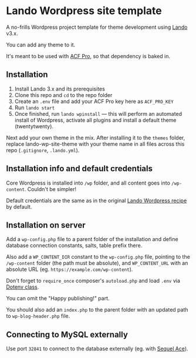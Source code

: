 # Lando Wordpress site template

A no-frills Wordpress project template for theme development using [Lando](https://lando.dev) v3.x.

You can add any theme to it.

It's meant to be used with [ACF Pro](https://www.advancedcustomfields.com/), so that dependency is baked in.

## Installation

1. Install Lando 3.x and its prerequisites
2. Clone this repo and `cd` to the repo folder
3. Create an `.env` file and add your ACF Pro key here as `ACF_PRO_KEY`
4. Run `lando start`
5. Once finished, run `lando wpinstall` — this will perform an automated install of Wordpress, activate all plugins and install a default theme (twentytwenty). 

Next add your own theme in the mix. After installing it to the `themes` folder, replace lando-wp-site-theme with your theme name in all files across this repo (`.gitignore`, `.lando.yml`). 

## Installation info and default credentials

Core Wordpress is installed into `/wp` folder, and all content goes into `/wp-content`. Couldn't be simpler!

Default credentials are the same as in the original [Lando Wordpress recipe](https://docs.lando.dev/config/wordpress.html) by default.

## Installation on server

Add a `wp-config.php` file to a parent folder of the installation and define database connection constants, salts, table prefix there. 

Also add a `WP_CONTENT_DIR` constant to the `wp-config.php` file, pointing to the `/wp-content` folder (the path must be absolute), and `WP_CONTENT_URL` with an absolute URL (eg. `https://example.com/wp-content`).

Don't forget to `require_once` composer's `autoload.php` and load `.env` via [Dotenv class](https://github.com/vlucas/phpdotenv).

You can omit the "Happy publishing!" part.

You should also add an `index.php` to the parent folder with an updated path to `wp-blog-header.php` file.

## Connecting to MySQL externally

Use port `32841` to connect to the database externally (eg. with [Sequel Ace](https://github.com/Sequel-Ace/Sequel-Ace)).
